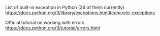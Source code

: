 List of built-in exception in Python (36 of them currently)
https://docs.python.org/3/library/exceptions.html#concrete-exceptions

Official tutorial on working with errors
https://docs.python.org/3/tutorial/errors.html